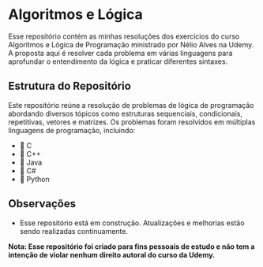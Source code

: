 # Algoritmos e Lógica

Esse repositório contém as minhas resoluções dos exercícios do curso Algoritmos e Lógica de Programação ministrado por Nélio Alves na Udemy. A proposta aqui é resolver cada problema em várias linguagens para aprofundar o entendimento da lógica e praticar diferentes sintaxes.

## Estrutura do Repositório
Este repositório reúne a resolução de problemas de lógica de programação abordando diversos tópicos como estruturas sequenciais, condicionais, repetitivas, vetores e matrizes. Os problemas foram resolvidos em múltiplas linguagens de programação, incluindo:

- 📁 C
- 📁 C++
- 📁 Java
- 📁 C#
- 📁 Python

## Observações
- Esse repositório está em construção. Atualizações e melhorias estão sendo realizadas continuamente.

<b>Nota: Esse repositório foi criado para fins pessoais de estudo e não tem a intenção de violar nenhum direito autoral do curso da Udemy.</b>